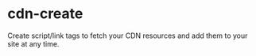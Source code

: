 # cdn-create
Create script/link tags to fetch your CDN resources and add them to your site at any time.
